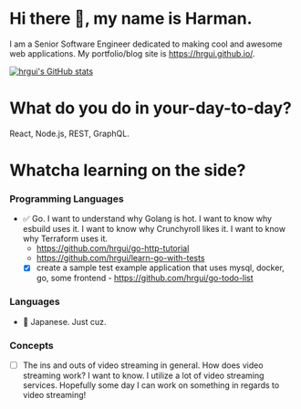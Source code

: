 # Hi there 👋, my name is Harman.

I am a Senior Software Engineer dedicated to making cool and awesome web applications.   My portfolio/blog site is https://hrgui.github.io/. 

[![hrgui's GitHub stats](https://github-readme-stats.vercel.app/api?username=hrgui&theme=dark&count_private=true)](https://github.com/anuraghazra/github-readme-stats)

# What do you do in your-day-to-day?

React, Node.js, REST, GraphQL.

# Whatcha learning on the side?

### Programming Languages
- ✅ Go. I want to understand why Golang is hot. I want to know why esbuild uses it. I want to know why Crunchyroll likes it. I want to know why Terraform uses it.
    - https://github.com/hrgui/go-http-tutorial
    - https://github.com/hrgui/learn-go-with-tests
    - [x] create a sample test example application that uses mysql, docker, go, some frontend - https://github.com/hrgui/go-todo-list

### Languages
- 🚧 Japanese. Just cuz. 

### Concepts
- [ ] The ins and outs of video streaming in general. How does video streaming work? I want to know. I utilize a lot of video streaming services. Hopefully some day I can work on something in regards to video streaming!
